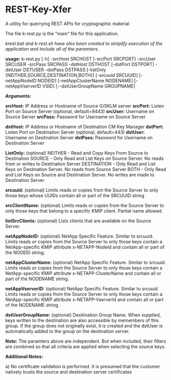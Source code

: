 # REST-Key-Xfer
A utility for querrying REST APIs for cryptographic material

The file k-rest.py is the "main" file for this application.

*krest.bat and k-rest.sh have also been created to simplify execution of the application and include all of the paramters.*

__usage:__ k-rest.py [-h] -srcHost SRCHOST [-srcPort SRCPORT] -srcUser SRCUSER -srcPass SRCPASS -dstHost DSTHOST [-dstPort DSTPORT] -dstUser DSTUSER -dstPass DSTPASS [-listOnly {NEITHER,SOURCE,DESTINATION,BOTH}] [-srcuuid SRCUUID] [-netAppNodeID NODEID] [-netAppClusterName NODENAME] [-netAppVserverID VSID] [--dstUserGroupName GROUPNAME]

__Arguments:__

__srcHost:__    IP Address or Hostname of Source G/SKLM server
__srcPort:__    Listen Port on Source Server (optional, default=9443)
__srcUser:__    Username on Source Server
__srcPass:__    Password for Username on Source Server

__dstHost:__    IP Address or Hostname of Destination CM Key Manager
__dstPort:__    Listen Port on Destination Server (optional, default=443)
__dstUser:__    Username on Desitnation Server
__dstPass:__    Password for Username on Destination Server

__ListOnly:__   (optional)
            NEITHER - Read and Copy Keys From Source to Destination
            SOURCE - Only Read and List Keys on Source Server.  No reads from or writes to Destination Server
            DESTINATION - Only Read and List Keys on Destination Server.  No reads from Source Server
            BOTH - Only Read and List Keys on Source and Destination Server.  No writes are made to Destination Server
            
__srcuuid:__    (optional)
            Limits reads or copies from the Source Server to only those keys whose UUIDs contain all or part of the SRCUUID string

__srcClientName:__    (optional)
            Limits reads or copies from the Source Server to only those keys that belong to a specific KMIP client.  Partial name allowed.

__listSrcClients:__    (optional)
            Lists clients that are available on the Source Server.

__netAppNodeID:__   (optional)
            NetApp Specific Feature.  Similar to srcuuid.  Limits reads or copies from the Source Server to only those keys contain a NetApp-specific KMIP attribute x-NETAPP-NodeId and contain all or part of the NODEID string.

__netAppClusterName:__  (optional)
            NetApp Specific Feature.  Similar to srcuuid.  Limits reads or copies from the Source Server to only those keys contain a NetApp-specific KMIP attribute x-NETAPP-ClusterName and contain all or part of the NODENAME string.
            
__netAppVserverID:__    (optional)
            NetApp Specific Feature.  Similar to srcuuid.  Limits reads or copies from the Source Server to only those keys contain a NetApp-specific KMIP attribute x-NETAPP-VserverId and contain all or part of the NODENAME string.            

__dstUserGroupName:__    (optional)
            Desitination Group Name.  When supplied, keys written to the destination are also accessible by memembers of this group.  If the group does not originally exist, it is created and the dstUser is automatically added to the group on the destination server.

__Note:__ The paramters above are independent.  But when included, their filters are combined so that all criteria are applied when selecting the source keys. 

__Additional Notes:__

a) No certificate validation is performed.  It is presumed that the customer natively trusts the source and destination server certificates

